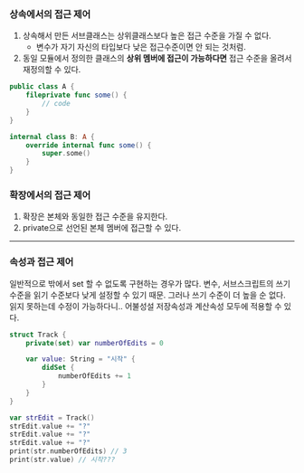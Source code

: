 ### 상속에서의 접근 제어

1. 상속해서 만든 서브클래스는 상위클래스보다 높은 접근 수준을 가질 수 없다.
    + 변수가 자기 자신의 타입보다 낮은 접근수준이면 안 되는 것처럼.
2. 동일 모듈에서 정의한 클래스의 **상위 멤버에 접근이 가능하다면** 접근 수준을 올려서 재정의할 수 있다.

```swift
public class A {
    fileprivate func some() {
        // code
    }
}

internal class B: A {
    override internal func some() {
        super.some()
    }
}
```

### 확장에서의 접근 제어

1. 확장은 본체와 동일한 접근 수준을 유지한다.
2. private으로 선언된 본체 멤버에 접근할 수 있다.

---
### 속성과 접근 제어
일반적으로 밖에서 set 할 수 없도록 구현하는 경우가 많다.
변수, 서브스크립트의 쓰기 수준을 읽기 수준보다 낮게 설정할 수 있기 때문.
그러나 쓰기 수준이 더 높을 순 없다. 읽지 못하는데 수정이 가능하다니.. 어불성설
저장속성과 계산속성 모두에 적용할 수 있다.

```swift
struct Track {
    private(set) var numberOfEdits = 0

    var value: String = "시작" {
        didSet {
            numberOfEdits += 1
        }
    }
}

var strEdit = Track()
strEdit.value += "?"
strEdit.value += "?"
strEdit.value += "?"
print(str.numberOfEdits) // 3
print(str.value) // 시작???
```
